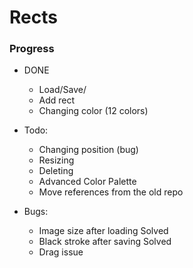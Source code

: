 # Rects
### Progress
- DONE
  - Load/Save/
  - Add rect 
  - Changing color (12 colors)
- Todo: 
  - Changing position (bug)
  - Resizing
  - Deleting
  - Advanced Color Palette
  - Move references from the old repo
  
- Bugs:
  - Image size after loading Solved
  - Black stroke after saving Solved
  - Drag issue

